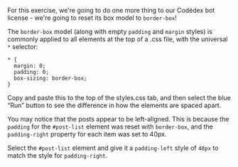 For this exercise, we're going to do one more thing to our Codédex bot license - we're going to reset its box model to ``border-box``!

The ``border-box`` model (along with empty ``padding`` and ``margin`` styles) is commonly applied to all elements at the top of a .css file, with the universal ``*`` selector:
```
* {
  margin: 0;
  padding: 0;
  box-sizing: border-box;
}
```
Copy and paste this to the top of the styles.css tab, and then select the blue “Run” button to see the difference in how the elements are spaced apart.

You may notice that the posts appear to be left-aligned. This is because the ``padding`` for the ``#post-list`` element was reset with ``border-box``, and the ``padding-right`` property for each item was set to 40px.

Select the ``#post-list`` element and give it a ``padding-left`` style of ``40px`` to match the style for ``padding-right``.

